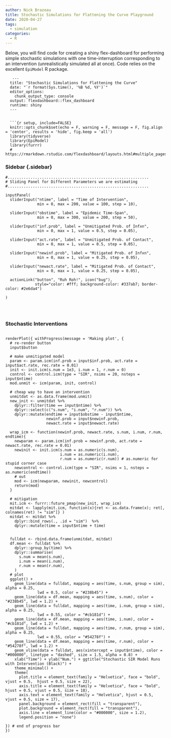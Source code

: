 ```yaml
---
author: Nick Brazeau
title: Stochastic Simulations for Flattening the Curve Playground
date: 2020-04-27
tags:
  - simulation
categories:
  - R
---
```


Below, you will find code for creating a shiny flex-dashboard for performing simple stochastic simulations with one time-interruption corresponding to an intervention (unrealistically simulated all at once). Code relies on the excellent `EpiModel` R package. 



```
   ---
  title: "Stochastic Simulations for Flattening the Curve"
  date: "`r format(Sys.time(), '%B %d, %Y')`"
  editor_options: 
    chunk_output_type: console
  output: flexdashboard::flex_dashboard
  runtime: shiny
  ---
  
  
  ```{r setup, include=FALSE}
  knitr::opts_chunk$set(echo = F, warning = F, message = F, fig.align = 'center', results = 'hide', fig.keep = 'all')
  library(tidyverse)
  library(EpiModel)
  library(furrr)
  # https://rmarkdown.rstudio.com/flexdashboard/layouts.html#multiple_pages
  ```
  
  
  ### Sidebar {.sidebar}
  
  ```{r, results='asis'}
  #..............................................................
  # Sliding Panel for Different Parameters we are estimating
  #..............................................................
  
  inputPanel(
    sliderInput("ntime", label = "Time of Intervention",
                min = 0, max = 200, value = 100, step = 10),
    
    sliderInput("obstime", label = "Epidemic Time-Span",
                min = 0, max = 300, value = 200, step = 50),
    
    sliderInput("inf.prob", label = "Unmitigated Prob. of Infxn",
                min = 0, max = 1, value = 0.5, step = 0.05),
    
    sliderInput("act.rate", label = "Unmitigated Prob. of Contact",
                min = 0, max = 1, value = 0.5, step = 0.05),
    
    sliderInput("newinf.prob", label = "Mitigated Prob. of Infxn",
                min = 0, max = 1, value = 0.25, step = 0.05),
    
    sliderInput("newact.rate", label = "Mitigated Prob. of Contact",
                min = 0, max = 1, value = 0.25, step = 0.05),
    
    actionLink("button", "Ruh Roh!", icon("bug"), 
               style="color: #fff; background-color: #337ab7; border-color: #2e6da4")
    
  )
  
  
  
  
  ```
  
 ### Stochastic Interventions
  
  ```{r, results='asis', fig.align='center', fig.height=11, fig.width=8}
  
  renderPlot({ withProgress(message = 'Making plot', {
    # re-render button
    input$button
    
    # make unmitigated model
    param <- param.icm(inf.prob = input$inf.prob, act.rate = input$act.rate, rec.rate = 0.01)
    init <- init.icm(s.num = 1e3, i.num = 1, r.num = 0)
    control <- control.icm(type = "SIR", nsims = 20, nsteps = input$ntime)
    mod.unmit <- icm(param, init, control)
    
    # cheap way to have an intervention
    unmitdat <- as.data.frame(mod.unmit)
    new_init <- unmitdat %>% 
      dplyr::filter(time == input$ntime) %>% 
      dplyr::select(c("s.num", "i.num", "r.num")) %>% 
      dplyr::mutate(endtime = input$obstime - input$ntime,
                    newinf.prob = input$newinf.prob,
                    newact.rate = input$newact.rate)
    
    wrap_icm <- function(newinf.prob, newact.rate, s.num, i.num, r.num, endtime){
      newparam <- param.icm(inf.prob = newinf.prob, act.rate = newact.rate, rec.rate = 0.01)
      newinit <- init.icm(s.num = as.numeric(s.num), 
                          i.num = as.numeric(i.num), 
                          r.num = as.numeric(r.num)) # as.numeric for stupid corner case
      newcontrol <- control.icm(type = "SIR", nsims = 1, nsteps = as.numeric(endtime))
      # out
      mod <- icm(newparam, newinit, newcontrol)
      return(mod)
    }
    
    # mitigation
    mit.icm <- furrr::future_pmap(new_init, wrap_icm)
    mitdat <- lapply(mit.icm, function(x){ret <- as.data.frame(x); ret[, colnames(ret) != "sim"]} ) 
    mitdat <- mitdat %>% 
      dplyr::bind_rows(., .id = "sim")  %>% 
      dplyr::mutate(time = input$ntime + time)
    
    
    fulldat <- rbind.data.frame(unmitdat, mitdat)
    df.mean <- fulldat %>% 
      dplyr::group_by(time) %>% 
      dplyr::summarise(
        s.num = mean(s.num),
        i.num = mean(i.num),
        r.num = mean(r.num),
      )
    # plot
    ggplot() +
      geom_line(data = fulldat, mapping = aes(time, s.num, group = sim), alpha = 0.25,
                lwd = 0.5, color = "#238b45") +
      geom_line(data = df.mean, mapping = aes(time, s.num), color = "#238b45", lwd = 1.2) +
      geom_line(data = fulldat, mapping = aes(time, i.num, group = sim), alpha = 0.25,
                lwd = 0.55, color = "#cb181d") +
      geom_line(data = df.mean, mapping = aes(time, i.num), color = "#cb181d", lwd = 1.2) +
      geom_line(data = fulldat, mapping = aes(time, r.num, group = sim), alpha = 0.25,
                lwd = 0.55, color = "#54278f") +
      geom_line(data = df.mean, mapping = aes(time, r.num), color = "#54278f", lwd = 1.2) +
      geom_vline(data = fulldat, aes(xintercept = input$ntime), color = "#000000", linetype = "dashed", size = 1.5, alpha = 0.8) +
      xlab("Time") + ylab("Num.") + ggtitle("Stochastic SIR Model Runs with Intervention (Black)") + 
      theme_minimal() +
      theme(
        plot.title = element_text(family = "Helvetica", face = "bold", vjust = 0.5,  hjust = 0.5, size = 22),
        axis.title = element_text(family = "Helvetica", face = "bold", hjust = 0.5, vjust = 0.5, size = 18),
        axis.text = element_text(family = "Helvetica", hjust = 0.5, vjust = 0.5, size = 17),
        panel.background = element_rect(fill = "transparent"),
        plot.background = element_rect(fill = "transparent"),
        axis.line = element_line(color = "#000000", size = 1.2),
        legend.position = "none") 
    
  }) # end of progress bar
  })
  

```